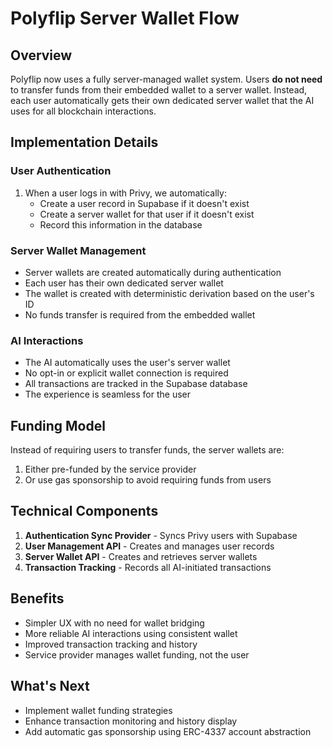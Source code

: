 # Polyflip Server Wallet Flow

## Overview

Polyflip now uses a fully server-managed wallet system. Users **do not need** to transfer funds from their embedded wallet to a server wallet. Instead, each user automatically gets their own dedicated server wallet that the AI uses for all blockchain interactions.

## Implementation Details

### User Authentication

1. When a user logs in with Privy, we automatically:
   - Create a user record in Supabase if it doesn't exist
   - Create a server wallet for that user if it doesn't exist
   - Record this information in the database

### Server Wallet Management

- Server wallets are created automatically during authentication
- Each user has their own dedicated server wallet
- The wallet is created with deterministic derivation based on the user's ID
- No funds transfer is required from the embedded wallet

### AI Interactions

- The AI automatically uses the user's server wallet
- No opt-in or explicit wallet connection is required
- All transactions are tracked in the Supabase database
- The experience is seamless for the user

## Funding Model

Instead of requiring users to transfer funds, the server wallets are:

1. Either pre-funded by the service provider
2. Or use gas sponsorship to avoid requiring funds from users

## Technical Components

1. **Authentication Sync Provider** - Syncs Privy users with Supabase
2. **User Management API** - Creates and manages user records
3. **Server Wallet API** - Creates and retrieves server wallets
4. **Transaction Tracking** - Records all AI-initiated transactions

## Benefits

- Simpler UX with no need for wallet bridging
- More reliable AI interactions using consistent wallet
- Improved transaction tracking and history
- Service provider manages wallet funding, not the user

## What's Next

- Implement wallet funding strategies
- Enhance transaction monitoring and history display
- Add automatic gas sponsorship using ERC-4337 account abstraction
